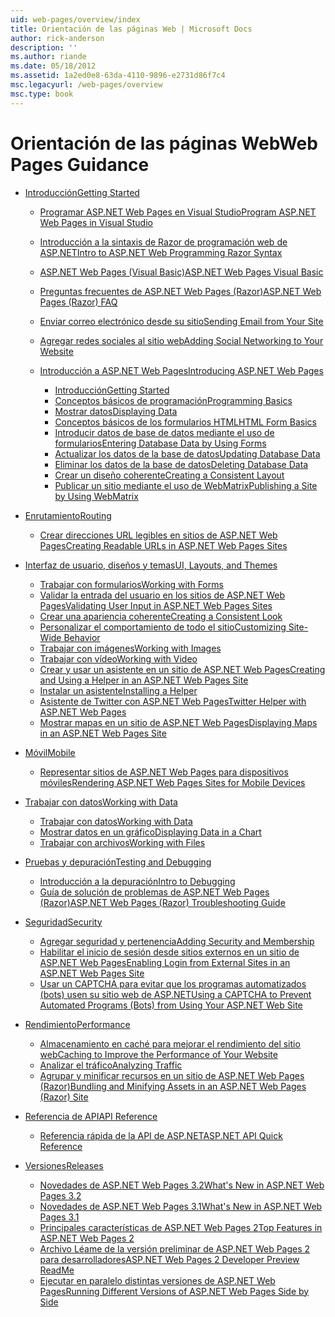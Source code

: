 ```yaml
---
uid: web-pages/overview/index
title: Orientación de las páginas Web | Microsoft Docs
author: rick-anderson
description: ''
ms.author: riande
ms.date: 05/18/2012
ms.assetid: 1a2ed0e8-63da-4110-9896-e2731d86f7c4
msc.legacyurl: /web-pages/overview
msc.type: book
---
```

<a name="web-pages-guidance"></a><span data-ttu-id="9718d-102">Orientación de las páginas Web</span><span class="sxs-lookup"><span data-stu-id="9718d-102">Web Pages Guidance</span></span>
====================
- [<span data-ttu-id="9718d-103">Introducción</span><span class="sxs-lookup"><span data-stu-id="9718d-103">Getting Started</span></span>](getting-started/index.md)

    - [<span data-ttu-id="9718d-104">Programar ASP.NET Web Pages en Visual Studio</span><span class="sxs-lookup"><span data-stu-id="9718d-104">Program ASP.NET Web Pages in Visual Studio</span></span>](getting-started/program-asp-net-web-pages-in-visual-studio.md)
    - [<span data-ttu-id="9718d-105">Introducción a la sintaxis de Razor de programación web de ASP.NET</span><span class="sxs-lookup"><span data-stu-id="9718d-105">Intro to ASP.NET Web Programming Razor Syntax</span></span>](getting-started/introducing-razor-syntax-c.md)
    - [<span data-ttu-id="9718d-106">ASP.NET Web Pages (Visual Basic)</span><span class="sxs-lookup"><span data-stu-id="9718d-106">ASP.NET Web Pages Visual Basic</span></span>](getting-started/introducing-razor-syntax-vb.md)
    - [<span data-ttu-id="9718d-107">Preguntas frecuentes de ASP.NET Web Pages (Razor)</span><span class="sxs-lookup"><span data-stu-id="9718d-107">ASP.NET Web Pages (Razor) FAQ</span></span>](getting-started/aspnet-web-pages-razor-faq.md)
    - [<span data-ttu-id="9718d-108">Enviar correo electrónico desde su sitio</span><span class="sxs-lookup"><span data-stu-id="9718d-108">Sending Email from Your Site</span></span>](getting-started/11-adding-email-to-your-web-site.md)
    - [<span data-ttu-id="9718d-109">Agregar redes sociales al sitio web</span><span class="sxs-lookup"><span data-stu-id="9718d-109">Adding Social Networking to Your Website</span></span>](getting-started/13-adding-social-networking-to-your-web-site.md)
    - [<span data-ttu-id="9718d-110">Introducción a ASP.NET Web Pages</span><span class="sxs-lookup"><span data-stu-id="9718d-110">Introducing ASP.NET Web Pages</span></span>](getting-started/introducing-aspnet-web-pages-2/index.md)

        - [<span data-ttu-id="9718d-111">Introducción</span><span class="sxs-lookup"><span data-stu-id="9718d-111">Getting Started</span></span>](getting-started/introducing-aspnet-web-pages-2/getting-started.md)
        - [<span data-ttu-id="9718d-112">Conceptos básicos de programación</span><span class="sxs-lookup"><span data-stu-id="9718d-112">Programming Basics</span></span>](getting-started/introducing-aspnet-web-pages-2/intro-to-web-pages-programming.md)
        - [<span data-ttu-id="9718d-113">Mostrar datos</span><span class="sxs-lookup"><span data-stu-id="9718d-113">Displaying Data</span></span>](getting-started/introducing-aspnet-web-pages-2/displaying-data.md)
        - [<span data-ttu-id="9718d-114">Conceptos básicos de los formularios HTML</span><span class="sxs-lookup"><span data-stu-id="9718d-114">HTML Form Basics</span></span>](getting-started/introducing-aspnet-web-pages-2/form-basics.md)
        - [<span data-ttu-id="9718d-115">Introducir datos de base de datos mediante el uso de formularios</span><span class="sxs-lookup"><span data-stu-id="9718d-115">Entering Database Data by Using Forms</span></span>](getting-started/introducing-aspnet-web-pages-2/entering-data.md)
        - [<span data-ttu-id="9718d-116">Actualizar los datos de la base de datos</span><span class="sxs-lookup"><span data-stu-id="9718d-116">Updating Database Data</span></span>](getting-started/introducing-aspnet-web-pages-2/updating-data.md)
        - [<span data-ttu-id="9718d-117">Eliminar los datos de la base de datos</span><span class="sxs-lookup"><span data-stu-id="9718d-117">Deleting Database Data</span></span>](getting-started/introducing-aspnet-web-pages-2/deleting-data.md)
        - [<span data-ttu-id="9718d-118">Crear un diseño coherente</span><span class="sxs-lookup"><span data-stu-id="9718d-118">Creating a Consistent Layout</span></span>](getting-started/introducing-aspnet-web-pages-2/layouts.md)
        - [<span data-ttu-id="9718d-119">Publicar un sitio mediante el uso de WebMatrix</span><span class="sxs-lookup"><span data-stu-id="9718d-119">Publishing a Site by Using WebMatrix</span></span>](getting-started/introducing-aspnet-web-pages-2/publishing.md)
- [<span data-ttu-id="9718d-120">Enrutamiento</span><span class="sxs-lookup"><span data-stu-id="9718d-120">Routing</span></span>](routing/index.md)

    - [<span data-ttu-id="9718d-121">Crear direcciones URL legibles en sitios de ASP.NET Web Pages</span><span class="sxs-lookup"><span data-stu-id="9718d-121">Creating Readable URLs in ASP.NET Web Pages Sites</span></span>](routing/creating-readable-urls-in-aspnet-web-pages-sites.md)
- [<span data-ttu-id="9718d-122">Interfaz de usuario, diseños y temas</span><span class="sxs-lookup"><span data-stu-id="9718d-122">UI, Layouts, and Themes</span></span>](ui-layouts-and-themes/index.md)

    - [<span data-ttu-id="9718d-123">Trabajar con formularios</span><span class="sxs-lookup"><span data-stu-id="9718d-123">Working with Forms</span></span>](ui-layouts-and-themes/4-working-with-forms.md)
    - [<span data-ttu-id="9718d-124">Validar la entrada del usuario en los sitios de ASP.NET Web Pages</span><span class="sxs-lookup"><span data-stu-id="9718d-124">Validating User Input in ASP.NET Web Pages Sites</span></span>](ui-layouts-and-themes/validating-user-input-in-aspnet-web-pages-sites.md)
    - [<span data-ttu-id="9718d-125">Crear una apariencia coherente</span><span class="sxs-lookup"><span data-stu-id="9718d-125">Creating a Consistent Look</span></span>](ui-layouts-and-themes/3-creating-a-consistent-look.md)
    - [<span data-ttu-id="9718d-126">Personalizar el comportamiento de todo el sitio</span><span class="sxs-lookup"><span data-stu-id="9718d-126">Customizing Site-Wide Behavior</span></span>](ui-layouts-and-themes/18-customizing-site-wide-behavior.md)
    - [<span data-ttu-id="9718d-127">Trabajar con imágenes</span><span class="sxs-lookup"><span data-stu-id="9718d-127">Working with Images</span></span>](ui-layouts-and-themes/9-working-with-images.md)
    - [<span data-ttu-id="9718d-128">Trabajar con vídeo</span><span class="sxs-lookup"><span data-stu-id="9718d-128">Working with Video</span></span>](ui-layouts-and-themes/10-working-with-video.md)
    - [<span data-ttu-id="9718d-129">Crear y usar un asistente en un sitio de ASP.NET Web Pages</span><span class="sxs-lookup"><span data-stu-id="9718d-129">Creating and Using a Helper in an ASP.NET Web Pages Site</span></span>](ui-layouts-and-themes/creating-and-using-a-helper-in-an-aspnet-web-pages-site.md)
    - [<span data-ttu-id="9718d-130">Instalar un asistente</span><span class="sxs-lookup"><span data-stu-id="9718d-130">Installing a Helper</span></span>](ui-layouts-and-themes/installing-helpers.md)
    - [<span data-ttu-id="9718d-131">Asistente de Twitter con ASP.NET Web Pages</span><span class="sxs-lookup"><span data-stu-id="9718d-131">Twitter Helper with ASP.NET Web Pages</span></span>](ui-layouts-and-themes/twitter-helper.md)
    - [<span data-ttu-id="9718d-132">Mostrar mapas en un sitio de ASP.NET Web Pages</span><span class="sxs-lookup"><span data-stu-id="9718d-132">Displaying Maps in an ASP.NET Web Pages Site</span></span>](ui-layouts-and-themes/displaying-maps-in-an-aspnet-web-pages-site.md)
- [<span data-ttu-id="9718d-133">Móvil</span><span class="sxs-lookup"><span data-stu-id="9718d-133">Mobile</span></span>](mobile/index.md)

    - [<span data-ttu-id="9718d-134">Representar sitios de ASP.NET Web Pages para dispositivos móviles</span><span class="sxs-lookup"><span data-stu-id="9718d-134">Rendering ASP.NET Web Pages Sites for Mobile Devices</span></span>](mobile/rendering-aspnet-web-pages-sites-for-mobile-devices.md)
- [<span data-ttu-id="9718d-135">Trabajar con datos</span><span class="sxs-lookup"><span data-stu-id="9718d-135">Working with Data</span></span>](data/index.md)

    - [<span data-ttu-id="9718d-136">Trabajar con datos</span><span class="sxs-lookup"><span data-stu-id="9718d-136">Working with Data</span></span>](data/5-working-with-data.md)
    - [<span data-ttu-id="9718d-137">Mostrar datos en un gráfico</span><span class="sxs-lookup"><span data-stu-id="9718d-137">Displaying Data in a Chart</span></span>](data/7-displaying-data-in-a-chart.md)
    - [<span data-ttu-id="9718d-138">Trabajar con archivos</span><span class="sxs-lookup"><span data-stu-id="9718d-138">Working with Files</span></span>](data/working-with-files.md)
- [<span data-ttu-id="9718d-139">Pruebas y depuración</span><span class="sxs-lookup"><span data-stu-id="9718d-139">Testing and Debugging</span></span>](testing-and-debugging/index.md)

    - [<span data-ttu-id="9718d-140">Introducción a la depuración</span><span class="sxs-lookup"><span data-stu-id="9718d-140">Intro to Debugging</span></span>](testing-and-debugging/introduction-to-debugging.md)
    - [<span data-ttu-id="9718d-141">Guía de solución de problemas de ASP.NET Web Pages (Razor)</span><span class="sxs-lookup"><span data-stu-id="9718d-141">ASP.NET Web Pages (Razor) Troubleshooting Guide</span></span>](testing-and-debugging/aspnet-web-pages-razor-troubleshooting-guide.md)
- [<span data-ttu-id="9718d-142">Seguridad</span><span class="sxs-lookup"><span data-stu-id="9718d-142">Security</span></span>](security/index.md)

    - [<span data-ttu-id="9718d-143">Agregar seguridad y pertenencia</span><span class="sxs-lookup"><span data-stu-id="9718d-143">Adding Security and Membership</span></span>](security/16-adding-security-and-membership.md)
    - [<span data-ttu-id="9718d-144">Habilitar el inicio de sesión desde sitios externos en un sitio de ASP.NET Web Pages</span><span class="sxs-lookup"><span data-stu-id="9718d-144">Enabling Login from External Sites in an ASP.NET Web Pages Site</span></span>](security/enabling-login-from-external-sites-in-an-aspnet-web-pages-site.md)
    - [<span data-ttu-id="9718d-145">Usar un CAPTCHA para evitar que los programas automatizados (bots) usen su sitio web de ASP.NET</span><span class="sxs-lookup"><span data-stu-id="9718d-145">Using a CAPTCHA to Prevent Automated Programs (Bots) from Using Your ASP.NET Web Site</span></span>](security/using-a-catpcha-to-prevent-automated-programs-bots-from-using-your-aspnet-web-site.md)
- [<span data-ttu-id="9718d-146">Rendimiento</span><span class="sxs-lookup"><span data-stu-id="9718d-146">Performance</span></span>](performance-and-traffic/index.md)

    - [<span data-ttu-id="9718d-147">Almacenamiento en caché para mejorar el rendimiento del sitio web</span><span class="sxs-lookup"><span data-stu-id="9718d-147">Caching to Improve the Performance of Your Website</span></span>](performance-and-traffic/15-caching-to-improve-the-performance-of-your-website.md)
    - [<span data-ttu-id="9718d-148">Analizar el tráfico</span><span class="sxs-lookup"><span data-stu-id="9718d-148">Analyzing Traffic</span></span>](performance-and-traffic/14-analyzing-traffic.md)
    - [<span data-ttu-id="9718d-149">Agrupar y minificar recursos en un sitio de ASP.NET Web Pages (Razor)</span><span class="sxs-lookup"><span data-stu-id="9718d-149">Bundling and Minifying Assets in an ASP.NET Web Pages (Razor) Site</span></span>](performance-and-traffic/bundling-and-minifying-assets-in-an-aspnet-web-pages-razor-site.md)
- [<span data-ttu-id="9718d-150">Referencia de API</span><span class="sxs-lookup"><span data-stu-id="9718d-150">API Reference</span></span>](api-reference/index.md)

    - [<span data-ttu-id="9718d-151">Referencia rápida de la API de ASP.NET</span><span class="sxs-lookup"><span data-stu-id="9718d-151">ASP.NET API Quick Reference</span></span>](api-reference/asp-net-web-pages-api-reference.md)
- [<span data-ttu-id="9718d-152">Versiones</span><span class="sxs-lookup"><span data-stu-id="9718d-152">Releases</span></span>](releases/index.md)

    - [<span data-ttu-id="9718d-153">Novedades de ASP.NET Web Pages 3.2</span><span class="sxs-lookup"><span data-stu-id="9718d-153">What's New in ASP.NET Web Pages 3.2</span></span>](releases/whats-new-in-aspnet-web-pages-32.md)
    - [<span data-ttu-id="9718d-154">Novedades de ASP.NET Web Pages 3.1</span><span class="sxs-lookup"><span data-stu-id="9718d-154">What's New in ASP.NET Web Pages 3.1</span></span>](releases/whats-new-aspnet-web-pages-31.md)
    - [<span data-ttu-id="9718d-155">Principales características de ASP.NET Web Pages 2</span><span class="sxs-lookup"><span data-stu-id="9718d-155">Top Features in ASP.NET Web Pages 2</span></span>](releases/top-features-in-web-pages-2.md)
    - [<span data-ttu-id="9718d-156">Archivo Léame de la versión preliminar de ASP.NET Web Pages 2 para desarrolladores</span><span class="sxs-lookup"><span data-stu-id="9718d-156">ASP.NET Web Pages 2 Developer Preview ReadMe</span></span>](releases/aspnet-web-pages-2-developer-preview-readme.md)
    - [<span data-ttu-id="9718d-157">Ejecutar en paralelo distintas versiones de ASP.NET Web Pages</span><span class="sxs-lookup"><span data-stu-id="9718d-157">Running Different Versions of ASP.NET Web Pages Side by Side</span></span>](releases/running-v1-and-v2-sites-side-by-side.md)
